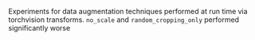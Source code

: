 Experiments for data augmentation techniques performed at run time via torchvision transforms. `no_scale` and `random_cropping_only` performed significantly worse
